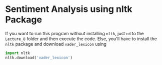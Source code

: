 # Sentiment Analysis using nltk Package

If you want to run this program without installing `nltk`, just `cd` to the `Lecture_8` folder and then execute the code. Else, you'll have to install the `nltk` package and download `vader_lexicon` using

```python
import nltk
nltk.download('vader_lexicon')
```
